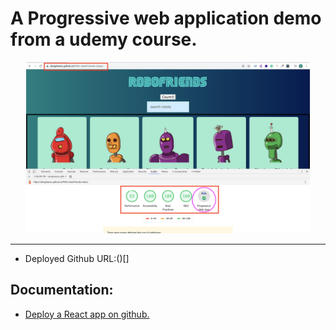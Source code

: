 # A Progressive web application demo from a udemy course.

<p align="center">
<img src="./assets/p12-16.png" width=90%>
</p>

--------------------------------------------------------------

- Deployed Github URL:()[]

## Documentation:
- [Deploy a React app on github.](https://dev.to/yuribenjamin/how-to-deploy-react-app-in-github-pages-2a1f)